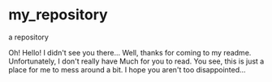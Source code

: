 # my_repository
a repository

Oh! Hello! I didn't see you there... Well, thanks for coming to my readme. Unfortunately, I don't really have Much for you to read.
You see, this is just a place for me to mess around a bit. I hope you aren't too disappointed...
